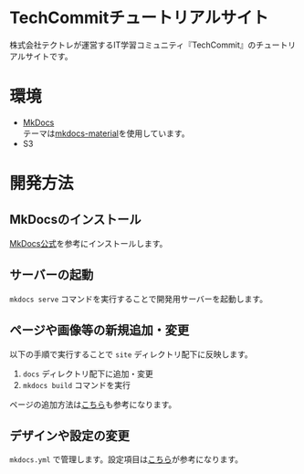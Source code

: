 # TechCommitチュートリアルサイト
株式会社テクトレが運営するIT学習コミュニティ『TechCommit』のチュートリアルサイトです。

# 環境
- [MkDocs](https://www.mkdocs.org/)  
  テーマは[mkdocs-material](https://squidfunk.github.io/mkdocs-material/)を使用しています。
- S3

# 開発方法
## MkDocsのインストール
[MkDocs公式](https://www.mkdocs.org/#installation)を参考にインストールします。  

## サーバーの起動
`mkdocs serve` コマンドを実行することで開発用サーバーを起動します。

## ページや画像等の新規追加・変更
以下の手順で実行することで `site` ディレクトリ配下に反映します。
1. `docs` ディレクトリ配下に追加・変更
2. `mkdocs build` コマンドを実行

ページの追加方法は[こちら](https://www.mkdocs.org/#adding-pages)も参考になります。

## デザインや設定の変更
`mkdocs.yml` で管理します。設定項目は[こちら](https://squidfunk.github.io/mkdocs-material/getting-started/#configuration)が参考になります。
